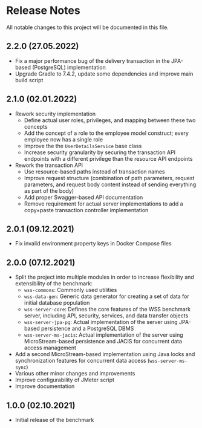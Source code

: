 # Release Notes

All notable changes to this project will be documented in this file.

## 2.2.0 (27.05.2022)

- Fix a major performance bug of the delivery transaction in the JPA-based (PostgreSQL) implementation
- Upgrade Gradle to 7.4.2, update some dependencies and improve main build script

## 2.1.0 (02.01.2022)

- Rework security implementation
  - Define actual user roles, privileges, and mapping between these two concepts
  - Add the concept of a role to the employee model construct; every employee now has a single role
  - Improve the the `UserDetailsService` base class
  - Increase security granularity by securing the transaction API endpoints with a different privilege than the resource API endpoints
- Rework the transaction API
  - Use resource-based paths instead of transaction names
  - Improve request structure (combination of path parameters, request parameters, and request body content instead of sending everything as part of the body)
  - Add proper Swagger-based API documentation
  - Remove requirement for actual server implementations to add a copy+paste transaction controller implementation

## 2.0.1 (09.12.2021)

- Fix invalid environment property keys in Docker Compose files

## 2.0.0 (07.12.2021)

- Split the project into multiple modules in order to increase flexibility and extensibility of the benchmark:
  - `wss-commons`: Commonly used utilities
  - `wss-data-gen`: Generic data generator for creating a set of data for initial database population
  - `wss-server-core`: Defines the core features of the WSS benchmark server, including API, security, services, and data transfer objects
  - `wss-server-jpa-pg`: Actual implementation of the server using JPA-based persistence and a PostgreSQL DBMS
  - `wss-server-ms-jacis`: Actual implementation of the server using MicroStream-based persistence and JACIS for concurrent data access management
- Add a second MicroStream-based implementation using Java locks and synchronization features for concurrent data access (`wss-server-ms-sync`)
- Various other minor changes and improvements
- Improve configurability of JMeter script
- Improve documentation

## 1.0.0 (02.10.2021)
- Initial release of the benchmark
